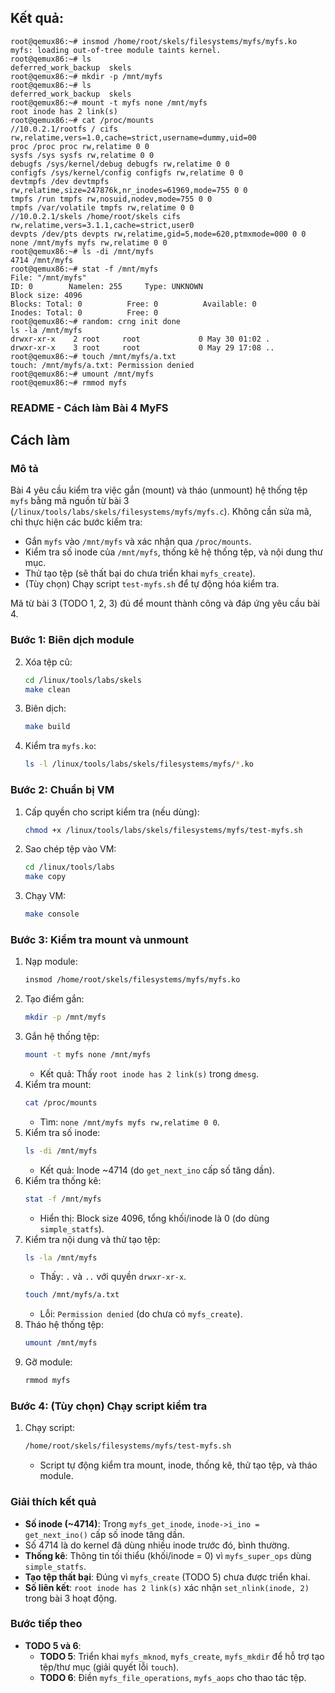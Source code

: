 ## Kết quả:
    root@qemux86:~# insmod /home/root/skels/filesystems/myfs/myfs.ko                
    myfs: loading out-of-tree module taints kernel.                                 
    root@qemux86:~# ls                                                              
    deferred_work_backup  skels                                                     
    root@qemux86:~# mkdir -p /mnt/myfs                                              
    root@qemux86:~# ls                                                              
    deferred_work_backup  skels                                                     
    root@qemux86:~# mount -t myfs none /mnt/myfs                                    
    root inode has 2 link(s)                                                        
    root@qemux86:~# cat /proc/mounts                                                
    //10.0.2.1/rootfs / cifs rw,relatime,vers=1.0,cache=strict,username=dummy,uid=00
    proc /proc proc rw,relatime 0 0                                                 
    sysfs /sys sysfs rw,relatime 0 0                                                
    debugfs /sys/kernel/debug debugfs rw,relatime 0 0                               
    configfs /sys/kernel/config configfs rw,relatime 0 0                            
    devtmpfs /dev devtmpfs rw,relatime,size=247876k,nr_inodes=61969,mode=755 0 0    
    tmpfs /run tmpfs rw,nosuid,nodev,mode=755 0 0                                   
    tmpfs /var/volatile tmpfs rw,relatime 0 0                                       
    //10.0.2.1/skels /home/root/skels cifs rw,relatime,vers=3.1.1,cache=strict,user0
    devpts /dev/pts devpts rw,relatime,gid=5,mode=620,ptmxmode=000 0 0              
    none /mnt/myfs myfs rw,relatime 0 0                                             
    root@qemux86:~# ls -di /mnt/myfs                                                
    4714 /mnt/myfs                                                               
    root@qemux86:~# stat -f /mnt/myfs                                               
    File: "/mnt/myfs"                                                             
    ID: 0        Namelen: 255     Type: UNKNOWN                                 
    Block size: 4096                                                                
    Blocks: Total: 0          Free: 0          Available: 0                         
    Inodes: Total: 0          Free: 0                                               
    root@qemux86:~# random: crng init done                                          
    ls -la /mnt/myfs                                                                
    drwxr-xr-x    2 root     root             0 May 30 01:02 .                      
    drwxr-xr-x    3 root     root             0 May 29 17:08 ..                     
    root@qemux86:~# touch /mnt/myfs/a.txt                                           
    touch: /mnt/myfs/a.txt: Permission denied                                       
    root@qemux86:~# umount /mnt/myfs                                                
    root@qemux86:~# rmmod myfs  



### **README - Cách làm Bài 4 MyFS**


## Cách làm

### Mô tả
Bài 4 yêu cầu kiểm tra việc gắn (mount) và tháo (unmount) hệ thống tệp `myfs` 
bằng mã nguồn từ bài 3 (`/linux/tools/labs/skels/filesystems/myfs/myfs.c`). Không cần sửa mã, chỉ thực hiện các bước kiểm tra:

- Gắn `myfs` vào `/mnt/myfs` và xác nhận qua `/proc/mounts`.
- Kiểm tra số inode của `/mnt/myfs`, thống kê hệ thống tệp, và nội dung thư mục.
- Thử tạo tệp (sẽ thất bại do chưa triển khai `myfs_create`).
- (Tùy chọn) Chạy script `test-myfs.sh` để tự động hóa kiểm tra.

Mã từ bài 3 (TODO 1, 2, 3) đủ để mount thành công và đáp ứng yêu cầu bài 4.

### Bước 1: Biên dịch module

2. Xóa tệp cũ:
   ```bash
   cd /linux/tools/labs/skels
   make clean
   ```
3. Biên dịch:
   ```bash
   make build
   ```
4. Kiểm tra `myfs.ko`:
   ```bash
   ls -l /linux/tools/labs/skels/filesystems/myfs/*.ko
   ```

### Bước 2: Chuẩn bị VM
1. Cấp quyền cho script kiểm tra (nếu dùng):
   ```bash
   chmod +x /linux/tools/labs/skels/filesystems/myfs/test-myfs.sh
   ```
2. Sao chép tệp vào VM:
   ```bash
   cd /linux/tools/labs
   make copy
   ```
3. Chạy VM:
   ```bash
   make console
   ```

### Bước 3: Kiểm tra mount và unmount
1. Nạp module:
   ```bash
   insmod /home/root/skels/filesystems/myfs/myfs.ko
   ```
2. Tạo điểm gắn:
   ```bash
   mkdir -p /mnt/myfs
   ```
3. Gắn hệ thống tệp:
   ```bash
   mount -t myfs none /mnt/myfs
   ```
    - Kết quả: Thấy `root inode has 2 link(s)` trong `dmesg`.
4. Kiểm tra mount:
   ```bash
   cat /proc/mounts
   ```
    - Tìm: `none /mnt/myfs myfs rw,relatime 0 0`.
5. Kiểm tra số inode:
   ```bash
   ls -di /mnt/myfs
   ```
    - Kết quả: Inode ~4714 (do `get_next_ino` cấp số tăng dần).
6. Kiểm tra thống kê:
   ```bash
   stat -f /mnt/myfs
   ```
    - Hiển thị: Block size 4096, tổng khối/inode là 0 (do dùng `simple_statfs`).
7. Kiểm tra nội dung và thử tạo tệp:
   ```bash
   ls -la /mnt/myfs
   ```
    - Thấy: `.` và `..` với quyền `drwxr-xr-x`.
   ```bash
   touch /mnt/myfs/a.txt
   ```
    - Lỗi: `Permission denied` (do chưa có `myfs_create`).
8. Tháo hệ thống tệp:
   ```bash
   umount /mnt/myfs
   ```
9. Gỡ module:
   ```bash
   rmmod myfs
   ```

### Bước 4: (Tùy chọn) Chạy script kiểm tra
1. Chạy script:
   ```bash
   /home/root/skels/filesystems/myfs/test-myfs.sh
   ```
    - Script tự động kiểm tra mount, inode, thống kê, thử tạo tệp, và tháo module.

### Giải thích kết quả
- **Số inode (~4714)**: Trong `myfs_get_inode`, `inode->i_ino = get_next_ino()` cấp số inode tăng dần. 
- Số 4714 là do kernel đã dùng nhiều inode trước đó, bình thường.
- **Thống kê**: Thông tin tối thiểu (khối/inode = 0) vì `myfs_super_ops` dùng `simple_statfs`.
- **Tạo tệp thất bại**: Đúng vì `myfs_create` (TODO 5) chưa được triển khai.
- **Số liên kết**: `root inode has 2 link(s)` xác nhận `set_nlink(inode, 2)` trong bài 3 hoạt động.


### **Bước tiếp theo**

- **TODO 5 và 6**:
    - **TODO 5**: Triển khai `myfs_mknod`, `myfs_create`, `myfs_mkdir` để hỗ trợ tạo tệp/thư mục (giải quyết lỗi `touch`).
    - **TODO 6**: Điền `myfs_file_operations`, `myfs_aops` cho thao tác tệp.

